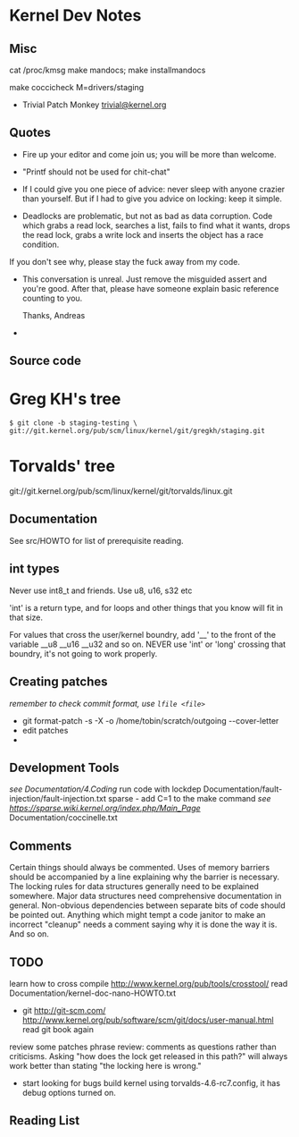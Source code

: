 Kernel Dev Notes
================

Misc
----
cat /proc/kmsg
make mandocs; make installmandocs

make coccicheck M=drivers/staging

* Trivial Patch Monkey
trivial@kernel.org

Quotes
------
* Fire up your editor and come join us; you will be more than welcome.

* "Printf should not be used for chit-chat"

* If I could give you one piece of advice: never sleep with anyone crazier than
yourself. But if I had to give you advice on locking: keep it simple.

* Deadlocks are problematic, but not as bad as data corruption. Code which grabs
  a read lock, searches a list, fails to find what it wants, drops the read
  lock, grabs a write lock and inserts the object has a race condition.

 If you don't see why, please stay the fuck away from my code.

* This conversation is unreal. Just remove the misguided assert and
  you're good. After that, please have someone explain basic reference
  counting to you.

	Thanks,
	Andreas

* 



Source code
-----------
# Greg KH's tree
`$ git clone -b staging-testing \
   git://git.kernel.org/pub/scm/linux/kernel/git/gregkh/staging.git`

# Torvalds' tree
git://git.kernel.org/pub/scm/linux/kernel/git/torvalds/linux.git
   

Documentation 
-------------
See src/HOWTO for list of prerequisite reading.

int types
---------
Never use int8_t and friends. Use u8, u16, s32 etc

'int' is a return type, and for loops and other things that you know
will fit in that size.

For values that cross the user/kernel boundry, add '__' to the front of
the variable
	__u8
	__u16
	__u32
and so on.  NEVER use 'int' or 'long' crossing that boundry, it's not
going to work properly.

Creating patches
----------------
_remember to check commit format, use `lfile <file>`_

* git format-patch -s -X -o /home/tobin/scratch/outgoing --cover-letter <!-- set X -->
* edit patches
* 


Development Tools
-----------------
_see Documentation/4.Coding_
run code with lockdep
Documentation/fault-injection/fault-injection.txt
sparse - add C=1 to the make command
_see https://sparse.wiki.kernel.org/index.php/Main_Page_
Documentation/coccinelle.txt


Comments
--------
Certain things should always be commented.  Uses of memory barriers should
be accompanied by a line explaining why the barrier is necessary.  The
locking rules for data structures generally need to be explained somewhere.
Major data structures need comprehensive documentation in general.
Non-obvious dependencies between separate bits of code should be pointed
out.  Anything which might tempt a code janitor to make an incorrect
"cleanup" needs a comment saying why it is done the way it is.  And so on.

TODO
----
learn how to cross compile http://www.kernel.org/pub/tools/crosstool/
read Documentation/kernel-doc-nano-HOWTO.txt
* git
  http://git-scm.com/
  http://www.kernel.org/pub/software/scm/git/docs/user-manual.html
  read git book again

review some patches
 phrase review: comments as questions rather than criticisms.  Asking "how does
 the lock get released in this path?" will always work better than stating "the
 locking here is wrong."

* start looking for bugs
 build kernel using torvalds-4.6-rc7.config, it has debug options turned on.

Reading List
------------
